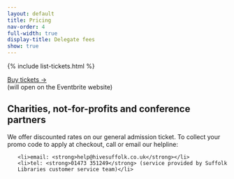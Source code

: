 ```yaml
---
layout: default
title: Pricing
nav-order: 4
full-width: true
display-title: Delegate fees
show: true
---
```


{% include list-tickets.html %}

<div class="ph3 pv4 bg-light-gray ba b--moon-gray">

  <p class="tc ma0 pt3"><a class="b pointer pa2 bg-blue hover-bg-dark-blue white br2 ba b--silver shadow-4 no-underline" href="https://www.eventbrite.com/e/proactive-workplace-mental-health-summit-2020-tickets-90507218527">Buy tickets &rarr;</a><br> <span class="dib f6 lh-title pt3">(will open on the Eventbrite website)</span></p>

</div>

<div class="__prose measure-wide">

  <h2>Charities, not-for-profits and conference partners</h2>

  <p>We offer discounted rates on our general admission ticket. To collect your promo code to apply at checkout, call or email our helpline:</p>

  <ul>

    <li>email: <strong>help@hivesuffolk.co.uk</strong></li>
    <li>tel: <strong>01473 351249</strong> (service provided by Suffolk Libraries customer service team)</li>

  </ul>

</div>

